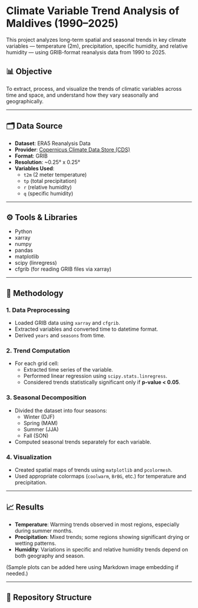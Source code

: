 # Climate Variable Trend Analysis of Maldives (1990–2025)

This project analyzes long-term spatial and seasonal trends in key climate variables — temperature (2m), precipitation, specific humidity, and relative humidity — using GRIB-format reanalysis data from 1990 to 2025.

## 📊 Objective

To extract, process, and visualize the trends of climatic variables across time and space, and understand how they vary seasonally and geographically.

---

## 🗂️ Data Source

- **Dataset**: ERA5 Reanalysis Data
- **Provider**: [Copernicus Climate Data Store (CDS)](https://cds.climate.copernicus.eu)
- **Format**: GRIB
- **Resolution**: ~0.25° x 0.25°
- **Variables Used**:
  - `t2m` (2 meter temperature)
  - `tp` (total precipitation)
  - `r` (relative humidity)
  - `q` (specific humidity)

---

## ⚙️ Tools & Libraries

- Python
- xarray
- numpy
- pandas
- matplotlib
- scipy (linregress)
- cfgrib (for reading GRIB files via xarray)

---

## 📌 Methodology

### 1. **Data Preprocessing**
- Loaded GRIB data using `xarray` and `cfgrib`.
- Extracted variables and converted time to datetime format.
- Derived `years` and `seasons` from time.

### 2. **Trend Computation**
- For each grid cell:
  - Extracted time series of the variable.
  - Performed linear regression using `scipy.stats.linregress`.
  - Considered trends statistically significant only if **p-value < 0.05**.

### 3. **Seasonal Decomposition**
- Divided the dataset into four seasons:
  - Winter (DJF)
  - Spring (MAM)
  - Summer (JJA)
  - Fall (SON)
- Computed seasonal trends separately for each variable.

### 4. **Visualization**
- Created spatial maps of trends using `matplotlib` and `pcolormesh`.
- Used appropriate colormaps (`coolwarm`, `BrBG`, etc.) for temperature and precipitation.

---

## 📈 Results

- **Temperature**: Warming trends observed in most regions, especially during summer months.
- **Precipitation**: Mixed trends; some regions showing significant drying or wetting patterns.
- **Humidity**: Variations in specific and relative humidity trends depend on both geography and season.

(Sample plots can be added here using Markdown image embedding if needed.)

---

## 📁 Repository Structure

